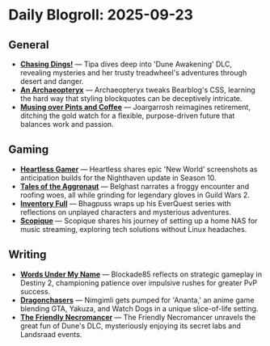 # Daily Blogroll: 2025-09-23

## General

- **[Chasing Dings!](https://chasingdings.com/2025/09/22/dune-awakening-apotheosis/{:target="_blank"})** — Tipa dives deep into 'Dune Awakening' DLC, revealing mysteries and her trusty treadwheel's adventures through desert and danger.
- **[An Archaeopteryx](https://anarchaeopteryx.bearblog.dev/2025-09-22-bearblog-theme-css-v6/)** — Archaeopteryx tweaks Bearblog's CSS, learning the hard way that styling blockquotes can be deceptively intricate.
- **[Musing over Pints and Coffee](https://musingsoverpintsandcoffee.wordpress.com/2025/09/22/redefining-retirement/)** — Joargarrosh reimagines retirement, ditching the gold watch for a flexible, purpose-driven future that balances work and passion.
## Gaming

- **[Heartless Gamer](http://www.heartlessgamer.com/2025/09/monday-screenshots-some-new-world-action.html)** — Heartless shares epic 'New World' screenshots as anticipation builds for the Nighthaven update in Season 10.
- **[Tales of the Aggronaut](https://aggronaut.com/2025/09/23/froggy-woggy/)** — Belghast narrates a froggy encounter and roofing woes, all while grinding for legendary gloves in Guild Wars 2.
- **[Inventory Full](https://bhagpuss.blogspot.com/2025/09/the-final-five-er-wait-no-theres-six-of.html)** — Bhagpuss wraps up his EverQuest series with reflections on unplayed characters and mysterious adventures.
- **[Scopique](https://scopique.com/2025/09/23/private-music-streaming/)** — Scopique shares his journey of setting up a home NAS for music streaming, exploring tech solutions without Linux headaches.
## Writing

- **[Words Under My Name](https://wordsundermyname.wordpress.com/2025/09/21/9-21-2025-play-smarter-not-harder/)** — Blockade85 reflects on strategic gameplay in Destiny 2, championing patience over impulsive rushes for greater PvP success.
- **[Dragonchasers](https://dragonchasers.com/2025/09/23/is-ananta-an-anime-gta/)** — Nimgimli gets pumped for 'Ananta,' an anime game blending GTA, Yakuza, and Watch Dogs in a unique slice-of-life setting.
- **[The Friendly Necromancer](https://thefriendlynecromancer.blogspot.com/2025/09/dune-dlc-one-and-done-but-we-aint-done.html)** — The Friendly Necromancer unravels the great fun of Dune's DLC, mysteriously enjoying its secret labs and Landsraad events.
